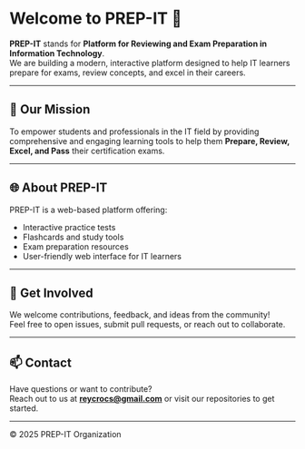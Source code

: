 # Welcome to PREP-IT 🚀

**PREP-IT** stands for **Platform for Reviewing and Exam Preparation in Information Technology**.  
We are building a modern, interactive platform designed to help IT learners prepare for exams, review concepts, and excel in their careers.

---

## 🎯 Our Mission

To empower students and professionals in the IT field by providing comprehensive and engaging learning tools to help them **Prepare, Review, Excel, and Pass** their certification exams.

---

## 🌐 About PREP-IT

PREP-IT is a web-based platform offering:
- Interactive practice tests
- Flashcards and study tools
- Exam preparation resources
- User-friendly web interface for IT learners

---

## 🤝 Get Involved

We welcome contributions, feedback, and ideas from the community!  
Feel free to open issues, submit pull requests, or reach out to collaborate.

---

## 📫 Contact

Have questions or want to contribute?  
Reach out to us at **reycrocs@gmail.com** or visit our repositories to get started.

---

© 2025 PREP-IT Organization
